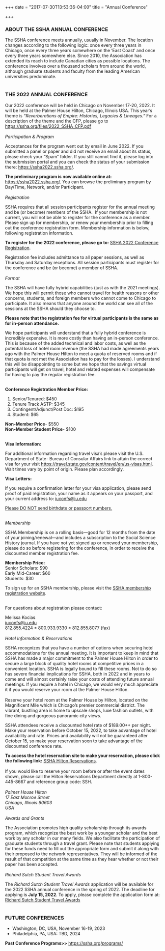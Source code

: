 +++
date = "2017-07-30T13:53:36-04:00"
title = "Annual Conference"

+++

### **ABOUT THE SSHA ANNUAL CONFERENCE**  

The SSHA conference meets annually, usually in November. The location changes according to the following logic: once every three years in Chicago, once every three years somewhere on the ‘East Coast’ and once every three years somewhere else. Since 2010, the Association has extended its reach to include Canadian cities as possible locations. The conference involves over a thousand scholars from around the world, although graduate students and faculty from the leading American universities predominate.  
<br />  

### **THE 2022 ANNUAL CONFERENCE**  

Our 2022 conference will be held in Chicago on November 17-20, 2022.  It will be held at the Palmer House Hilton, Chicago, Illinois USA. This year’s theme is <i>“Reverberations of Empire: Histories, Legacies & Lineages.”</i> For a description of the theme and the CFP, please go to https://ssha.org/files/2022_SSHA_CFP.pdf  
<br />
<i>Participation & Program</i>   

Acceptances for the program went out by email in June 2022. If you submitted a panel or paper and did not receive an email about its status, please check your “Spam” folder. If you still cannot find it, please log into the submission portal and you can check the status of your submission there: https://ssha2022.ssha.org/.  

**The preliminary program is now available online at:** https://ssha2022.ssha.org/. You can browse the preliminary program by Day/Time, Network, and/or Participant.   
<br />
<i>Registration</i>

SSHA requires that all session participants register for the annual meeting and be (or become) members of the SSHA.  If your membership is not current, you will not be able to register for the conference as a member.  Please sign up for membership, or renew your membership prior to filling out the conference registration form. Membership information is below, following registration information.  

**To register for the 2022 conference, please go to:** <a href="https://indianauniv.ungerboeck.com/prod/emc00/register.aspx?OrgCode=10&EvtID=10985&AppCode=REG&CC=122080803651" target="_blank">SSHA 2022 Conference Registration</a>.  

Registration fee includes admittance to all paper sessions, as well as Thursday and Saturday receptions. All session participants must register for the conference and be (or become) a member of SSHA.  
<br />
<i>Format</i>  

The SSHA will have fully hybrid capabilities (just as with the 2021 meetings). We hope this will permit those who cannot travel for health reasons or other concerns, students, and foreign members who cannot come to Chicago to participate. It also means that anyone around the world can see all of the sessions at the SSHA should they choose to.  

**Please note that the registration fee for virtual participants is the same as for in-person attendance.**  

We hope participants will understand that a fully hybrid conference is incredibly expensive. It is more costly than having an in-person conference. This is because of the added technical and labor costs, as well as the potential loss of hotel room revenue (the SSHA had made agreements years ago with the Palmer House Hilton to meet a quota of reserved rooms and if that quota is not met the Association has to pay for the losses). I understand this will be disappointing to some but we hope that the savings virtual participants will get on travel, hotel and related expenses will compensate for having to pay the regular registration fee.  
<br />

**Conference Registration Member Price:**  
1. Senior/Tenured: $450  
2. Tenure Track ASTP: $345  
3. Contingent/Adjunct/Post Doc: $195  
4. Student: $65  
 
**Non-Member Price**- $550  
**Non-Member Student Price**- $100  
<br />

**Visa Information:**  

For additional information regarding travel visa’s please visit the U.S. Department of State- Bureau of Consular Affairs link to attain the correct visa for your visit https://travel.state.gov/content/travel/en/us-visas.html. Wait times vary by point of origin. Please plan accordingly.

**Visa Letters:**  

If you require a confirmation letter for your visa application, please send proof of paid registration, your name as it appears on your passport, and your current address to: 
<iuconfs@iu.edu> 

<u>Please DO NOT send birthdate or passport numbers.</u>  

<br />
<i>Membership</i>  

SSHA Membership is on a rolling basis—good for 12 months from the date of your joining/renewal—and includes a subscription to the Social Science History journal. If you have not yet signed up or renewed your membership, please do so before registering for the conference, in order to receive the discounted member registration fee.  
 
**Membership Price:**  
Senior Scholars: $90  
Early Mid-Career: $60  
Students: $30  

To sign up for an SSHA membership, please visit the <a href="https://indianauniv-web.ungerboeck.com/mbd/mbd_p23_add_member.aspx?oc=10&cc=SSHA-MEMBER" target="_blank">SSHA membership registration website</a>.  

&emsp;  
For questions about registration please contact:  

Melissa Kocias  
<iuconfs@iu.edu>  
812.855.4224 * 800.933.9330 * 812.855.8077 (fax) 
<br />  
<i>Hotel Information & Reservations</i>  

SSHA recognizes that you have a number of options when securing hotel accommodations for the annual meeting.  It is important to keep in mind that SSHA has made a major commitment to the Palmer House Hilton in order to secure a large block of quality hotel rooms at competitive prices in a convenient location.  SSHA is legally bound to fill these rooms.  Not to do so has severe financial implications for SSHA, both in 2022 and in years to come and will almost certainly raise your costs of attending future annual meetings.  If you require a hotel in Chicago, we would very much appreciate it if you would reserve your room at the Palmer House Hilton.   
&emsp;  
Reserve your hotel room at the Palmer House by Hilton, located on the Magnificent Mile which is Chicago’s premier commercial district. The vibrant, bustling area is home to upscale shops, luxe fashion outlets, with fine dining and gorgeous panoramic city views.  

SSHA attendees receive a discounted hotel rate of $189.00++ per night. Make your reservation before October 15, 2022, to take advantage of hotel availability and rate. Prices and availability will not be guaranteed after October 15, so make your reservation soon to take advantage of the discounted conference rate.  

**To access the hotel reservation site to make your reservation, please click the following link:** <a href="https://book.passkey.com/event/50326880/owner/1455/home" target="_blank">SSHA Hilton Reservations</a>.  
&emsp;  
If you would like to reserve your room before or after the event dates shown, please call the Hilton Reservations Department directly at 1-800-445-8667 and reference group code: SSH.    
&emsp;  
<i>Palmer House Hilton  
17 East Monroe Street  
Chicago, Illinois 60603  
USA</i>  
<br />
<i>Awards and Grants</i>  

The Association promotes high quality scholarship through its awards program, which recognize the best work by a younger scholar and the best work by any scholar in our many fields. We also facilitate the participation of graduate students through a travel grant. Please note that students applying for these funds need to fill out the appropriate form and submit it along with their proposed to the network representatives. They will be informed of the result of that competition at the same time as they hear whether or not their paper has been accepted.  
<br />
<i>Richard Sutch Student Travel Awards</i>  

The _Richard Sutch Student Travel Awards_ application will be available for the 2022 SSHA annual conference in the spring of 2022. The deadline for applying is **July 15, 2022**. To apply, please complete the application form at: <a href="https://forms.gle/4rWx4wKiv5rxWAbY9" target="_blank">Richard Sutch Student Travel Awards</a>  
<br />
### **FUTURE CONFERENCES**  

- Washington, DC, USA, November 16-19, 2023  
- Philadelphia, PA, USA: TBD, 2024

**Past Conference Programs>>** https://ssha.org/programs/  